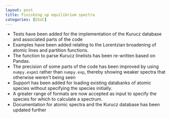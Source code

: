 ```yaml
---
layout: post
title: Finishing up equilibrium spectra
categories: [GSoC]
---
```

- Tests have been added for the implementation of the Kurucz database and associated parts of the code
- Examples have been added relating to the Lorentzian broadening of atomic lines and partition functions.
- The function to parse Kurucz linelists has been re-written based on Pandas.
- The precision of some parts of the code has been improved by using `numpy.expm1` rather than `numpy.exp`, thereby showing weaker spectra that otherwise weren't being seen
- Support has been added for loading existing databanks of atomic species without specifying the species initially.
- A greater range of formats are now accepted as input to specify the species for which to calculate a spectrum.
- Documentation for atomic spectra and the Kurucz database has been updated further